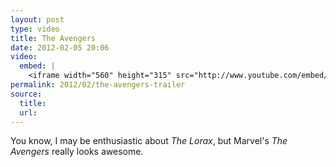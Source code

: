 ```yaml
---
layout: post
type: video
title: The Avengers
date: 2012-02-05 20:06
video: 
  embed: |
    <iframe width="560" height="315" src="http://www.youtube.com/embed/bGt-saFvkNk" frameborder="0" allowfullscreen></iframe>
permalink: 2012/02/the-avengers-trailer
source: 
  title: 
  url: 
---
```


You know, I may be enthusiastic about _The Lorax_, but Marvel's _The Avengers_ really looks awesome.
